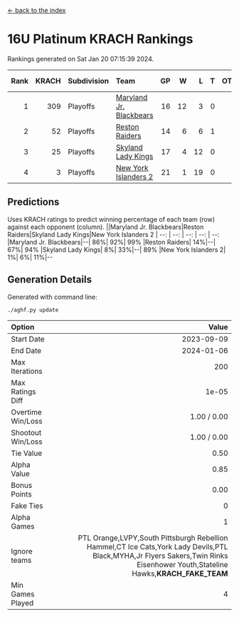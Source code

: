 [<- back to the index](readme.md)
# 16U Platinum KRACH Rankings
Rankings generated on Sat Jan 20 07:15:39 2024.

Rank|KRACH|Subdivision|Team|GP|W|L|T|OTW|OTL|SoS|Exp Wins|Win Diff
---:|---:|:---|:---|---:|---:|---:|---:|---:|---:|---:|---:|---:
1|309|Playoffs|[Maryland Jr. Blackbears](https://gamesheetstats.com/seasons/3663/teams/140848/schedule)|16|12|3|0|0|1|469|12.8|-0.0
2|52|Playoffs|[Reston Raiders](https://gamesheetstats.com/seasons/3663/teams/140850/schedule)|14|6|6|1|1|0|263|8.4|0.0
3|25|Playoffs|[Skyland Lady Kings](https://gamesheetstats.com/seasons/3663/teams/140849/schedule)|17|4|12|0|1|0|254|5.9|0.0
4|3|Playoffs|[New York Islanders 2](https://gamesheetstats.com/seasons/3663/teams/140851/schedule)|21|1|19|0|0|1|273|1.9|0.0

## Predictions
Uses KRACH ratings to predict winning percentage of each team (row) against each opponent (column).
||Maryland Jr. Blackbears|Reston Raiders|Skyland Lady Kings|New York Islanders 2
| --: | --: | --: | --: | --: 
|Maryland Jr. Blackbears|--| 86%| 92%| 99%
|Reston Raiders| 14%|--| 67%| 94%
|Skyland Lady Kings|  8%| 33%|--| 89%
|New York Islanders 2|  1%|  6%| 11%|--

## Generation Details

Generated with command line:
```
./aghf.py update
```

| Option | Value |
| :----- | ----: |
| Start Date | 2023-09-09 |
| End Date | 2024-01-06 |
| Max Iterations | 200 |
| Max Ratings Diff | 1e-05 |
| Overtime Win/Loss | 1.00 / 0.00 |
| Shootout Win/Loss | 1.00 / 0.00 |
| Tie Value | 0.50 |
| Alpha Value | 0.85 |
| Bonus Points | 0.00 |
| Fake Ties | 0 |
| Alpha Games | 1 |
| Ignore teams | PTL Orange,LVPY,South Pittsburgh Rebellion Hammel,CT Ice Cats,York Lady Devils,PTL Black,MYHA,Jr Flyers Sakers,Twin Rinks Eisenhower Youth,Stateline Hawks,__KRACH_FAKE_TEAM__ |
| Min Games Played | 4 |

